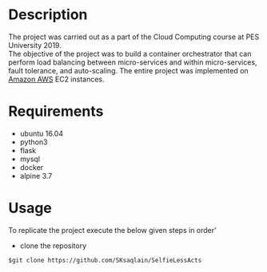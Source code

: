 # Description
The project was carried out as a part of the Cloud Computing course at PES University 2019.<br/>
The objective of the project was to build a container orchestrator that can perform load balancing between micro-services and within micro-services, fault tolerance, and auto-scaling. The entire project was implemented on [Amazon AWS](https://aws.amazon.com/) EC2 instances.


# Requirements
* ubuntu 16.04 
* python3
* flask
* mysql
* docker 
* alpine 3.7

# Usage 
To replicate the project execute the below given steps in order'
* clone the repository
```
$git clone https://github.com/SKsaqlain/SelfieLessActs
```
